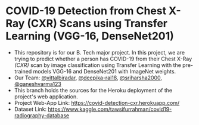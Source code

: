 # COVID-19 Detection from Chest X-Ray (CXR) Scans using Transfer Learning (VGG-16, DenseNet201)

- This repository is for our B. Tech major project. In this project, we are trying to predict whether a person has COVID-19 from their Chest X-Ray *(CXR)* scan by image classification using Transfer Learning with the pre-trained models VGG-16 and DenseNet201 with ImageNet weights.
- Our Team: [@vittalbiradar](https://github.com/vittalbiradar), [@deepika-rai18](https://github.com/deepika-rai18), [@sriharsha2000](https://github.com/sriharsha2000), [@ganeshvarma123](https://github.com/ganeshvarma123)
- This branch holds the sources for the Heroku deployment of the project's web application.
- Project Web-App Link: https://covid-detection-cxr.herokuapp.com/
- Dataset Link: https://www.kaggle.com/tawsifurrahman/covid19-radiography-database
